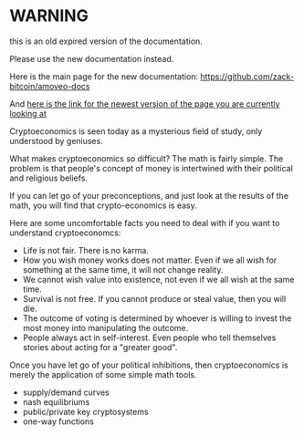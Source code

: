 WARNING
========

this is an old expired version of the documentation.

Please use the new documentation instead. 

Here is the main page for the new documentation: https://github.com/zack-bitcoin/amoveo-docs 

And [here is the link for the newest version of the page you are currently looking at](https://github.com/zack-bitcoin/amoveo-docs/blob/master//getting-started/crypto_economics_political_inhibitions.md)

Cryptoeconomics is seen today as a mysterious field of study, only understood by geniuses.

What makes cryptoeconomics so difficult? The math is fairly simple.
The problem is that people's concept of money is intertwined with their political and religious beliefs.

If you can let go of your preconceptions, and just look at the results of the math, you will find that crypto-economics is easy.


Here are some uncomfortable facts you need to deal with if you want to understand cryptoeconomcs:

* Life is not fair. There is no karma.
* How you wish money works does not matter. Even if we all wish for something at the same time, it will not change reality. 
* We cannot wish value into existence, not even if we all wish at the same time.
* Survival is not free. If you cannot produce or steal value, then you will die.
* The outcome of voting is determined by whoever is willing to invest the most money into manipulating the outcome.
* People always act in self-interest. Even people who tell themselves stories about acting for a "greater good".


Once you have let go of your political inhibitions, then cryptoeconomics is merely the application of some simple math tools.

* supply/demand curves
* nash equilibriums
* public/private key cryptosystems
* one-way functions
